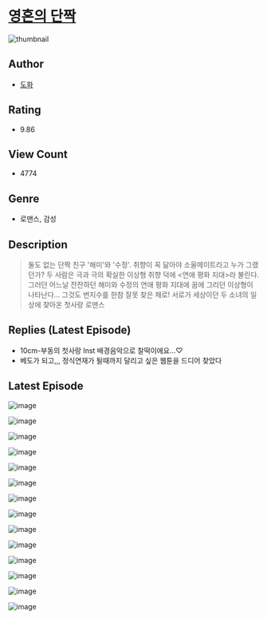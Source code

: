 # [영혼의 단짝](https://comic.naver.com/challenge/list?titleId=809943)
![thumbnail](https://image-comic.pstatic.net/user_contents_data/challenge_comic/2023/05/23/359338/upload_7363440582798435123_480x623.jpeg)

## Author
- [도화](https://comic.naver.com/artistTitle?id=359338)

## Rating
- 9.86

## View Count
- 4774

## Genre
- 로맨스, 감성

## Description
> 둘도 없는 단짝 친구 '해미'와 '수정'. 취향이 꼭 닮아야 소울메이트라고 누가 그랬던가? 두 사람은 극과 극의 확실한 이상형 취향 덕에 <연애 평화 지대>라 불린다. 그러던 어느날 잔잔하던 해미와 수정의 연애 평화 지대에 꿈에 그리던 이상형이 나타난다... 그것도 번지수를 한참 잘못 찾은 채로! 서로가 세상이던 두 소녀의 일상에 찾아온 첫사랑 로맨스

## Replies (Latest Episode)
- 10cm-부동의 첫사랑 Inst 배경음악으로 찰떡이에요...♡
- 베도가 되고,,, 정식연재가 될때까지 달리고 싶은 웹툰을 드디어 찾았다

## Latest Episode
![image](https://image-comic.pstatic.net/user_contents_data/challenge_comic/2023/05/23/359338/upload_7162190393917912630.jpeg)

![image](https://image-comic.pstatic.net/user_contents_data/challenge_comic/2023/05/23/359338/upload_3918523326183072053.jpeg)

![image](https://image-comic.pstatic.net/user_contents_data/challenge_comic/2023/05/23/359338/upload_7003433202771715172.jpeg)

![image](https://image-comic.pstatic.net/user_contents_data/challenge_comic/2023/05/23/359338/upload_4063762202210231858.jpeg)

![image](https://image-comic.pstatic.net/user_contents_data/challenge_comic/2023/05/23/359338/upload_3487538072654472243.jpeg)

![image](https://image-comic.pstatic.net/user_contents_data/challenge_comic/2023/05/23/359338/upload_7292561887805845860.jpeg)

![image](https://image-comic.pstatic.net/user_contents_data/challenge_comic/2023/05/23/359338/upload_3474916757070046770.jpeg)

![image](https://image-comic.pstatic.net/user_contents_data/challenge_comic/2023/05/23/359338/upload_7234250169081280309.jpeg)

![image](https://image-comic.pstatic.net/user_contents_data/challenge_comic/2023/05/23/359338/upload_3991144970440947046.jpeg)

![image](https://image-comic.pstatic.net/user_contents_data/challenge_comic/2023/05/23/359338/upload_7364566503274000946.jpeg)

![image](https://image-comic.pstatic.net/user_contents_data/challenge_comic/2023/05/23/359338/upload_4123105254218084401.jpeg)

![image](https://image-comic.pstatic.net/user_contents_data/challenge_comic/2023/05/23/359338/upload_7363722052705019236.jpeg)

![image](https://image-comic.pstatic.net/user_contents_data/challenge_comic/2023/05/23/359338/upload_3847257595198399796.jpeg)

![image](https://image-comic.pstatic.net/user_contents_data/challenge_comic/2023/05/23/359338/upload_3761966060198376547.jpeg)
